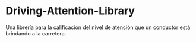 # Driving-Attention-Library
Una librería para la calificación del nivel de atención que un conductor está brindando a la carretera.
